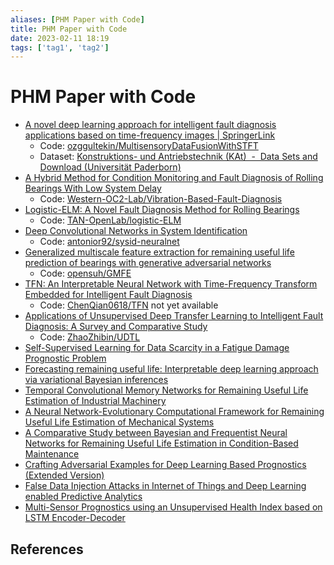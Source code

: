 ```yaml
---
aliases: [PHM Paper with Code]
title: PHM Paper with Code
date: 2023-02-11 18:19
tags: ['tag1', 'tag2']
---
```


# PHM Paper with Code

- [A novel deep learning approach for intelligent fault diagnosis applications based on time-frequency images | SpringerLink](https://link.springer.com/article/10.1007/s00521-021-06668-2)
  - Code: [ozggultekin/MultisensoryDataFusionWithSTFT](https://github.com/ozggultekin/MultisensoryDataFusionWithSTFT)
  - Dataset: [Konstruktions- und Antriebstechnik (KAt)  -  Data Sets and Download (Universität Paderborn)](https://mb.uni-paderborn.de/en/kat/main-research/datacenter/bearing-datacenter/data-sets-and-download)
- [A Hybrid Method for Condition Monitoring and Fault Diagnosis of Rolling Bearings With Low System Delay](https://arxiv.org/abs/2208.06051)
   - Code: [Western-OC2-Lab/Vibration-Based-Fault-Diagnosis](https://github.com/western-oc2-lab/vibration-based-fault-diagnosis-with-low-delay)
- [Logistic-ELM: A Novel Fault Diagnosis Method for Rolling Bearings](https://arxiv.org/abs/2204.11845)
  - Code: [TAN-OpenLab/logistic-ELM](https://github.com/tan-openlab/logistic-elm)
- [Deep Convolutional Networks in System Identification](https://arxiv.org/abs/1909.01730)
  - Code: [antonior92/sysid-neuralnet](https://github.com/antonior92/sysid-neuralnet)
- [Generalized multiscale feature extraction for remaining useful life prediction of bearings with generative adversarial networks](https://arxiv.org/abs/2109.12513)
  - Code: [opensuh/GMFE](https://github.com/opensuh/GMFE)
- [TFN: An Interpretable Neural Network with Time-Frequency Transform Embedded for Intelligent Fault Diagnosis](https://arxiv.org/abs/2209.01992)
  - Code: [ChenQian0618/TFN](https://github.com/chenqian0618/tfn) not yet available
- [Applications of Unsupervised Deep Transfer Learning to Intelligent Fault Diagnosis: A Survey and Comparative Study](https://arxiv.org/abs/1912.12528)
  - Code: [ZhaoZhibin/UDTL](https://github.com/ZhaoZhibin/UDTL)
- [Self-Supervised Learning for Data Scarcity in a Fatigue Damage Prognostic Problem](https://www.catalyzex.com/paper/arxiv:2301.08441)
- [Forecasting remaining useful life: Interpretable deep learning approach via variational Bayesian inferences](https://www.catalyzex.com/paper/arxiv:1907.05146)
- [Temporal Convolutional Memory Networks for Remaining Useful Life Estimation of Industrial Machinery](https://www.catalyzex.com/paper/arxiv:1810.05644)
- [A Neural Network-Evolutionary Computational Framework for Remaining Useful Life Estimation of Mechanical Systems](https://www.catalyzex.com/paper/arxiv:1905.05918)
- [A Comparative Study between Bayesian and Frequentist Neural Networks for Remaining Useful Life Estimation in Condition-Based Maintenance](https://www.catalyzex.com/paper/arxiv:1911.06256)
- [Crafting Adversarial Examples for Deep Learning Based Prognostics (Extended Version)](https://www.catalyzex.com/paper/arxiv:2009.10149)
- [False Data Injection Attacks in Internet of Things and Deep Learning enabled Predictive Analytics](https://www.catalyzex.com/paper/arxiv:1910.01716)
- [Multi-Sensor Prognostics using an Unsupervised Health Index based on LSTM Encoder-Decoder](https://www.catalyzex.com/paper/arxiv:1608.06154)

## References
